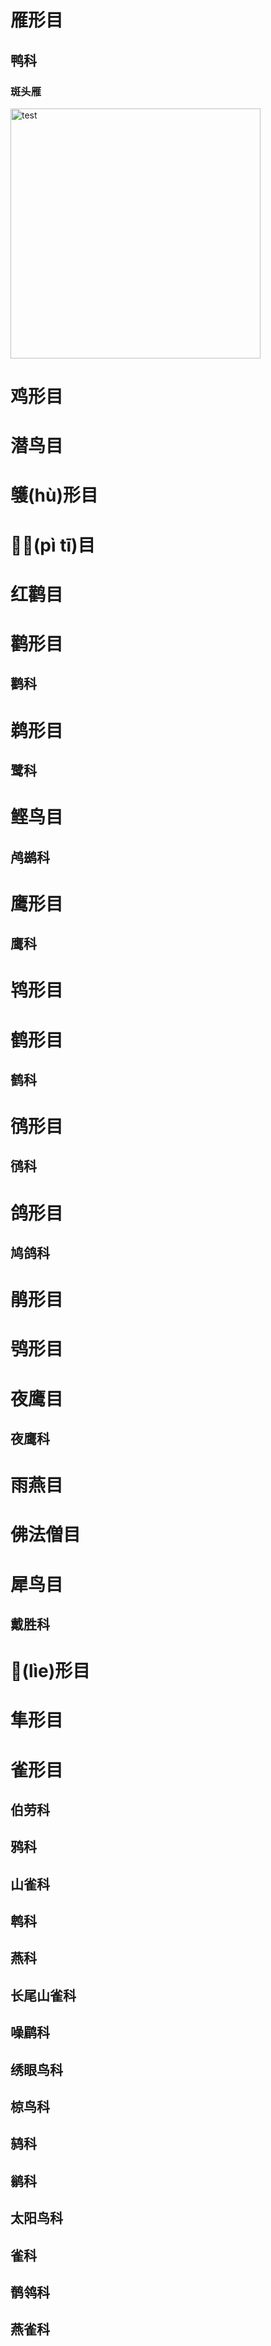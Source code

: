 # 雁形目

## 鸭科

### 斑头雁

<img src="https://asgeologeekfan-images.oss-cn-hangzhou.aliyuncs.com/img/202304252113724.jpg" title="斑头雁" alt="test" width="400"/>





# 鸡形目



# 潜鸟目





# 鹱(h&ugrave;)形目



# (p&igrave; t&imacr;)目



# 红鹳目



# 鹳形目

## 鹳科



# 鹈形目

## 鹭科



# 鲣鸟目

## 鸬鹚科



# 鹰形目

## 鹰科



# 鸨形目



# 鹤形目

## 鹤科



# 鸻形目

## 鸻科



# 鸽形目

## 鸠鸽科

# 鹃形目



# 鸮形目



# 夜鹰目

## 夜鹰科



# 雨燕目



# 佛法僧目



# 犀鸟目

## 戴胜科

# (l&igrave;e)形目



# 隼形目



# 雀形目

## 伯劳科

## 鸦科

## 山雀科

## 鹎科

## 燕科

## 长尾山雀科

## 噪鹛科

## 绣眼鸟科

## 椋鸟科

## 鸫科

## 鹟科

## 太阳鸟科

## 雀科

## 鹡鸰科

## 燕雀科



